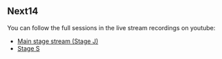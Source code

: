 ## Next14
You can follow the full sessions in the live stream recordings on youtube:
- [Main stage stream (Stage J)](https://www.youtube.com/watch?v=8q2q_820Sx4)
- [Stage S](https://www.youtube.com/watch?v=FdiX5rHS_0Y)

